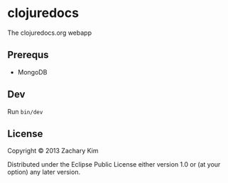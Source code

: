 # clojuredocs

The clojuredocs.org webapp

## Prerequs

* MongoDB

## Dev

Run `bin/dev`

## License

Copyright © 2013 Zachary Kim

Distributed under the Eclipse Public License either version 1.0 or (at
your option) any later version.
